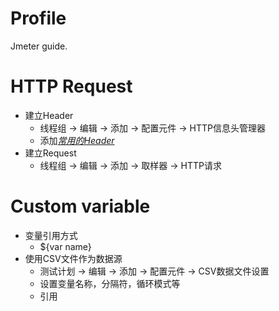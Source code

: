 # Profile
Jmeter guide.

# HTTP Request
  * 建立Header
    * 线程组 -> 编辑 -> 添加 -> 配置元件 -> HTTP信息头管理器
    * 添加[*常用的Header*](https://developer.mozilla.org/zh-CN/docs/Web/HTTP/Headers)
  * 建立Request
    * 线程组 -> 编辑 -> 添加 -> 取样器 -> HTTP请求

# Custom variable
  * 变量引用方式
    * ${var name}
  * 使用CSV文件作为数据源
    * 测试计划 -> 编辑 -> 添加 -> 配置元件 -> CSV数据文件设置
    * 设置变量名称，分隔符，循环模式等
    * 引用